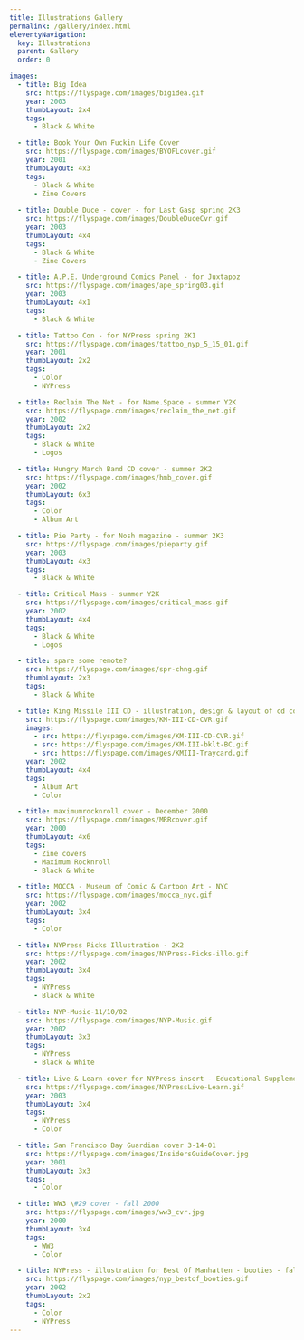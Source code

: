 ```yaml
---
title: Illustrations Gallery
permalink: /gallery/index.html
eleventyNavigation:
  key: Illustrations
  parent: Gallery
  order: 0

images:
  - title: Big Idea
    src: https://flyspage.com/images/bigidea.gif
    year: 2003
    thumbLayout: 2x4
    tags:
      - Black & White

  - title: Book Your Own Fuckin Life Cover
    src: https://flyspage.com/images/BYOFLcover.gif
    year: 2001
    thumbLayout: 4x3
    tags:
      - Black & White
      - Zine Covers
  
  - title: Double Duce - cover - for Last Gasp spring 2K3
    src: https://flyspage.com/images/DoubleDuceCvr.gif
    year: 2003
    thumbLayout: 4x4
    tags:
      - Black & White
      - Zine Covers

  - title: A.P.E. Underground Comics Panel - for Juxtapoz
    src: https://flyspage.com/images/ape_spring03.gif
    year: 2003
    thumbLayout: 4x1
    tags:
      - Black & White

  - title: Tattoo Con - for NYPress spring 2K1
    src: https://flyspage.com/images/tattoo_nyp_5_15_01.gif
    year: 2001
    thumbLayout: 2x2
    tags:
      - Color
      - NYPress

  - title: Reclaim The Net - for Name.Space - summer Y2K
    src: https://flyspage.com/images/reclaim_the_net.gif
    year: 2002
    thumbLayout: 2x2
    tags:
      - Black & White
      - Logos

  - title: Hungry March Band CD cover - summer 2K2
    src: https://flyspage.com/images/hmb_cover.gif
    year: 2002
    thumbLayout: 6x3
    tags:
      - Color
      - Album Art

  - title: Pie Party - for Nosh magazine - summer 2K3
    src: https://flyspage.com/images/pieparty.gif
    year: 2003
    thumbLayout: 4x3
    tags:
      - Black & White

  - title: Critical Mass - summer Y2K
    src: https://flyspage.com/images/critical_mass.gif
    year: 2002
    thumbLayout: 4x4
    tags:
      - Black & White
      - Logos

  - title: spare some remote?
    src: https://flyspage.com/images/spr-chng.gif
    thumbLayout: 2x3
    tags:
      - Black & White

  - title: King Missile III CD - illustration, design & layout of cd cover,   terior & booklet - fall 2K3
    src: https://flyspage.com/images/KM-III-CD-CVR.gif
    images:
      - src: https://flyspage.com/images/KM-III-CD-CVR.gif
      - src: https://flyspage.com/images/KM-III-bklt-BC.gif
      - src: https://flyspage.com/images/KMIII-Traycard.gif
    year: 2002
    thumbLayout: 4x4
    tags:
      - Album Art
      - Color

  - title: maximumrocknroll cover - December 2000
    src: https://flyspage.com/images/MRRcover.gif
    year: 2000
    thumbLayout: 4x6
    tags:
      - Zine covers
      - Maximum Rocknroll
      - Black & White

  - title: MOCCA - Museum of Comic & Cartoon Art - NYC
    src: https://flyspage.com/images/mocca_nyc.gif
    year: 2002
    thumbLayout: 3x4
    tags:
      - Color

  - title: NYPress Picks Illustration - 2K2
    src: https://flyspage.com/images/NYPress-Picks-illo.gif
    year: 2002
    thumbLayout: 3x4
    tags:
      - NYPress
      - Black & White

  - title: NYP-Music-11/10/02
    src: https://flyspage.com/images/NYP-Music.gif
    year: 2002
    thumbLayout: 3x3
    tags:
      - NYPress
      - Black & White

  - title: Live & Learn-cover for NYPress insert - Educational Supplement - April 2K3
    src: https://flyspage.com/images/NYPressLive-Learn.gif
    year: 2003
    thumbLayout: 3x4
    tags:
      - NYPress
      - Color

  - title: San Francisco Bay Guardian cover 3-14-01
    src: https://flyspage.com/images/InsidersGuideCover.jpg
    year: 2001
    thumbLayout: 3x3
    tags:
      - Color

  - title: WW3 \#29 cover - fall 2000
    src: https://flyspage.com/images/ww3_cvr.jpg
    year: 2000
    thumbLayout: 3x4
    tags:
      - WW3
      - Color

  - title: NYPress - illustration for Best Of Manhatten - booties - fall 2K2
    src: https://flyspage.com/images/nyp_bestof_booties.gif
    year: 2002
    thumbLayout: 2x2
    tags:
      - Color
      - NYPress
---
```

